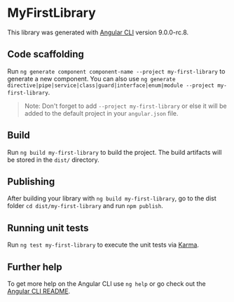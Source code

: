 # MyFirstLibrary

This library was generated with [Angular CLI](https://github.com/angular/angular-cli) version 9.0.0-rc.8.

## Code scaffolding

Run `ng generate component component-name --project my-first-library` to generate a new component. You can also use `ng generate directive|pipe|service|class|guard|interface|enum|module --project my-first-library`.
> Note: Don't forget to add `--project my-first-library` or else it will be added to the default project in your `angular.json` file. 

## Build

Run `ng build my-first-library` to build the project. The build artifacts will be stored in the `dist/` directory.

## Publishing

After building your library with `ng build my-first-library`, go to the dist folder `cd dist/my-first-library` and run `npm publish`.

## Running unit tests

Run `ng test my-first-library` to execute the unit tests via [Karma](https://karma-runner.github.io).

## Further help

To get more help on the Angular CLI use `ng help` or go check out the [Angular CLI README](https://github.com/angular/angular-cli/blob/master/README.md).
